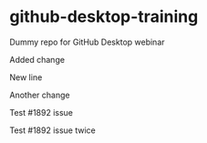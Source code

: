 # github-desktop-training
Dummy repo for GitHub Desktop webinar

Added change

New line

Another change

Test #1892 issue

Test #1892 issue twice

